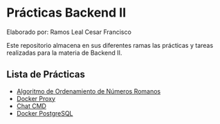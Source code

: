 # Prácticas Backend II
Elaborado por: Ramos Leal Cesar Francisco

Este repositorio almacena en sus diferentes ramas las prácticas y tareas realizadas para la materia de Backend II.

## Lista de Prácticas

- [Algoritmo de Ordenamiento de Números Romanos](https://github.com/ZesRamal/Practicas-Backend-II/tree/Algoritmo-Ordenamiento-Romano)
- [Docker Proxy](https://github.com/ZesRamal/Practicas-Backend-II/tree/Docker-Proxy)
- [Chat CMD](https://github.com/ZesRamal/Practicas-Backend-II/tree/ChatCMD)
- [Docker PostgreSQL](https://github.com/ZesRamal/Practicas-Backend-II/tree/DockerPostgreSQL)
